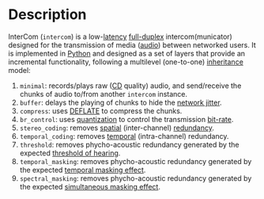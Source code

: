 # Description

InterCom (`intercom`) is a low-[latency](https://en.wikipedia.org/wiki/Latency_(engineering)) [full-duplex](https://en.wikipedia.org/wiki/Duplex_(telecommunications)#FULL-DUPLEX) intercom(municator) designed for the transmission of media ([audio](https://en.wikipedia.org/wiki/Digital_audio)) between networked users. It is implemented in [Python](https://www.python.org/) and designed as a set of layers that provide an incremental functionality, following a multilevel (one-to-one) [inheritance](https://en.wikipedia.org/wiki/Inheritance_(object-oriented_programming)) model:

1. `minimal`: records/plays raw ([CD](https://en.wikipedia.org/wiki/Compact_disc#Audio_CD) quality) audio, and send/receive the chunks of audio to/from another `intercom` instance.
2. `buffer`: delays the playing of chunks to hide the [network jitter](https://en.wikipedia.org/wiki/Packet_delay_variation).
3. `compress`: uses [DEFLATE](https://en.wikipedia.org/wiki/Deflate) to compress the chunks.
4. `br_control`: uses [quantization](https://en.wikipedia.org/wiki/Quantization_(signal_processing)) to control the transmission [bit-rate](https://en.wikipedia.org/wiki/Bit_rate).
5. `stereo_coding`: removes [spatial](https://en.wikipedia.org/wiki/Joint_encoding) (inter-channel) [redundancy](https://en.wikipedia.org/wiki/Redundancy_(information_theory)).
6. `temporal_coding`: removes [temporal](https://en.wikipedia.org/wiki/Data_compression#Audio) (intra-channel) redundancy.
7. `threshold`: removes phycho-acoustic redundancy generated by the expected [threshold of hearing](https://en.wikipedia.org/wiki/Psychoacoustics#Limits_of_perception).
8. `temporal_masking`: removes phycho-acoustic redundancy generated by the expected [temporal masking effect](https://en.wikipedia.org/wiki/Auditory_masking#Temporal_masking).
9. `spectral_masking`: removes phycho-acoustic redundancy generated by the expected [simultaneous masking effect](https://en.wikipedia.org/wiki/Auditory_masking#Simultaneous_masking).
